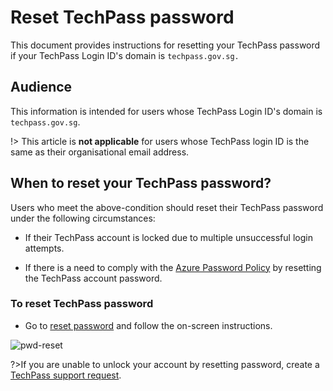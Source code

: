# Reset TechPass password

This document provides instructions for resetting your TechPass password if your TechPass Login ID's domain is ```techpass.gov.sg.```

## Audience

This information is intended for users whose TechPass Login ID's domain is ```techpass.gov.sg```. 

!> This article is **not applicable** for users whose TechPass login ID is the same as their organisational email address.

## When to reset your TechPass password?

Users who meet the above-condition should reset their TechPass password under the following circumstances:

- If their TechPass account is locked due to multiple unsuccessful login attempts.

- If there is a need to comply with the [Azure Password Policy](https://learn.microsoft.com/en-us/azure/active-directory/authentication/concept-sspr-policy#administrator-password-policy-differences) by resetting the TechPass account password.

### To reset TechPass password

- Go to [reset password](https://passwordreset.microsoftonline.com/) and follow the on-screen instructions.

![pwd-reset](/assets/images/password-reset-for-vendors.png)

?>If you are unable to unlock your account by resetting password, create a [TechPass support request](https://go.gov.sg/techpass-sr).



